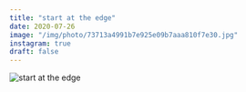 ```yaml
---
title: "start at the edge"
date: 2020-07-26
image: "/img/photo/73713a4991b7e925e09b7aaa810f7e30.jpg"
instagram: true
draft: false
---
```


![start at the edge](/img/photo/73713a4991b7e925e09b7aaa810f7e30.jpg)
